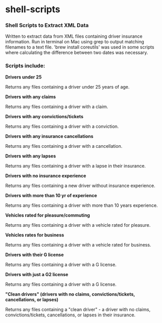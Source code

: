 # shell-scripts
<h3>Shell Scripts to Extract XML Data</h3>
<p>Written to extract data from XML files containing driver insurance information. Run in terminal on Mac using grep to output matching filenames to a text file. 'brew install coreutils' was used in some scripts where calculating the difference between two dates was necessary.</p>

<h3>Scripts include:</h3>
<strong>Drivers under 25</strong>
<p>Returns any files containing a driver under 25 years of age.</p>
<strong>Drivers with any claims</strong>
<p>Returns any files containing a driver with a claim.</p>
<strong>Drivers with any convictions/tickets </strong>
<p>Returns any files containing a driver with a conviction.</p>
<strong>Drivers with any insurance cancellations</strong>
<p>Returns any files containing a driver with a cancellation.</p>
<strong>Drivers with any lapses</strong>
<p>Returns any files containing a driver with a lapse in their insurance.</p>
<strong>Drivers with no insurance experience</strong>
<p>Returns any files containing a new driver without insurance experience.</p>
<strong>Drivers with more than 10 yr of experience</strong>
<p>Returns any files containing a driver with more than 10 years experience.</p>
<strong>Vehicles rated for pleasure/commuting</strong>
<p>Returns any files containing a driver with a vehicle rated for pleasure.</p>
<strong>Vehicles rates for business</strong>
<p>Returns any files containing a driver with a vehicle rated for business.</p>
<strong>Drivers with their G license</strong>
<p>Returns any files containing a driver with a G license.</p>
<strong>Drivers with just a G2 license</strong>
<p>Returns any files containing a driver with a G license.</p>
<strong>"Clean drivers" (drivers with no claims, convictions/tickets, cancellations, or lapses)</strong>
<p>Returns any files containing a "clean driver" - a driver with no claims, convictions/tickets, cancellations, or lapses in their insurance.</p>
